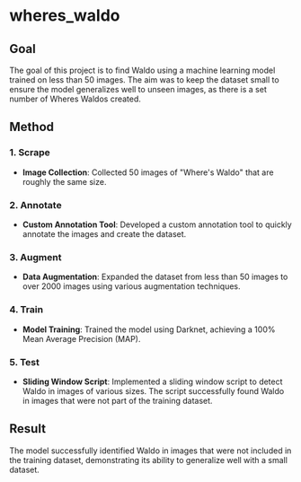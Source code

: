 # wheres_waldo
## Goal
The goal of this project is to find Waldo using a machine learning model trained on less than 50 images. The aim was to keep the dataset small to ensure the model generalizes well to unseen images, as there is a set number of Wheres Waldos created.

## Method

### 1. Scrape
- **Image Collection**: Collected 50 images of "Where's Waldo" that are roughly the same size.

### 2. Annotate
- **Custom Annotation Tool**: Developed a custom annotation tool to quickly annotate the images and create the dataset.

### 3. Augment
- **Data Augmentation**: Expanded the dataset from less than 50 images to over 2000 images using various augmentation techniques.

### 4. Train
- **Model Training**: Trained the model using Darknet, achieving a 100% Mean Average Precision (MAP).

### 5. Test
- **Sliding Window Script**: Implemented a sliding window script to detect Waldo in images of various sizes. The script successfully found Waldo in images that were not part of the training dataset.

## Result
The model successfully identified Waldo in images that were not included in the training dataset, demonstrating its ability to generalize well with a small dataset.
